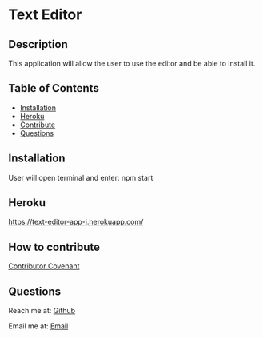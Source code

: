 # Text Editor
        
## Description
        
This application will allow the user to use the editor and be able to install it.

## Table of Contents
- [Installation](#installation)
- [Heroku](#Heroku)
- [Contribute](#Contribute)
- [Questions](#Questions)
        
## Installation
        
User will open terminal and enter: npm start

## Heroku

https://text-editor-app-j.herokuapp.com/


## How to contribute
        
[Contributor Covenant](https://www.contributor-covenant.org/)

## Questions
Reach me at: [Github](https://github.com/Reyes-Jose)

Email me at: [Email](email.com)

